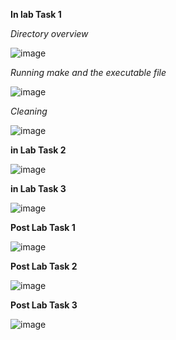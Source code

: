 **In lab Task 1**

*Directory overview*



![image](https://github.com/user-attachments/assets/ebed1d10-c081-477f-ab78-52824f6f3035)



*Running make and the executable file*








![image](https://github.com/user-attachments/assets/0fe8def1-5490-471d-b00b-72ad46f0bcaa)










*Cleaning*











![image](https://github.com/user-attachments/assets/167c41ae-5e09-4b1c-a0c9-4c099581551d)



**in Lab Task 2**

![image](https://github.com/user-attachments/assets/ecf3cc27-b398-4466-ade5-b69ec8a2c5d2)








**in Lab Task 3**

![image](https://github.com/user-attachments/assets/555fec65-705f-478b-8a12-e314267a5556)





**Post Lab Task 1**



![image](https://github.com/user-attachments/assets/ffb7c8f8-f4ba-4a1c-83cd-099fc4d33e8c)




**Post Lab Task 2**





![image](https://github.com/user-attachments/assets/c21ff5d7-918b-4c64-87ef-2327d575f360)





**Post Lab Task 3**






![image](https://github.com/user-attachments/assets/75bf6d3b-d17b-4957-89c7-9c69822e38fd)


